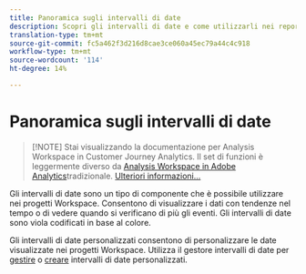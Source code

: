```yaml
---
title: Panoramica sugli intervalli di date
description: Scopri gli intervalli di date e come utilizzarli nei report.
translation-type: tm+mt
source-git-commit: fc5a462f3d216d8cae3ce060a45ec79a44c4c918
workflow-type: tm+mt
source-wordcount: '114'
ht-degree: 14%

---
```



# Panoramica sugli intervalli di date

>[!NOTE] Stai visualizzando la documentazione per  Analysis Workspace in Customer Journey Analytics. Il set di funzioni è leggermente diverso da [Analysis Workspace in Adobe  Analytics](https://docs.adobe.com/content/help/it-IT/analytics/analyze/analysis-workspace/home.html)tradizionale. [Ulteriori informazioni...](/help/getting-started/cja-aa.md)

Gli intervalli di date sono un tipo di componente che è possibile utilizzare nei progetti Workspace. Consentono di visualizzare i dati con tendenze nel tempo o di vedere quando si verificano di più gli eventi. Gli intervalli di date sono viola codificati in base al colore.

Gli intervalli di date personalizzati consentono di personalizzare le date visualizzate nei progetti Workspace. Utilizza il gestore intervalli di date per [gestire](manage.md) o [creare](create.md) intervalli di date personalizzati.
